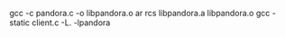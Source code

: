 gcc -c pandora.c -o libpandora.o
ar rcs libpandora.a libpandora.o
gcc -static client.c -L. -lpandora

